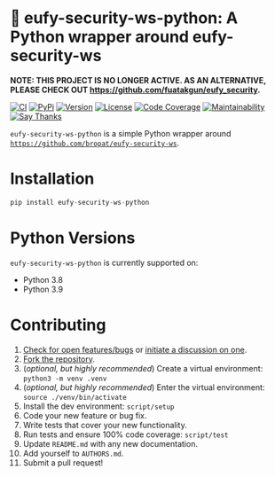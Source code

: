 # 🚨 eufy-security-ws-python: A Python wrapper around eufy-security-ws

**NOTE: THIS PROJECT IS NO LONGER ACTIVE. AS AN ALTERNATIVE, PLEASE CHECK OUT https://github.com/fuatakgun/eufy_security.**

[![CI](https://github.com/bachya/eufy-security-ws-python/workflows/CI/badge.svg)](https://github.com/bachya/eufy-security-ws-python/actions)
[![PyPi](https://img.shields.io/pypi/v/eufy-security-ws-python.svg)](https://pypi.python.org/pypi/eufy-security-ws-python)
[![Version](https://img.shields.io/pypi/pyversions/eufy-security-ws-python.svg)](https://pypi.python.org/pypi/eufy-security-ws-python)
[![License](https://img.shields.io/pypi/l/eufy-security-ws-python.svg)](https://github.com/bachya/eufy-security-ws-python/blob/master/LICENSE)
[![Code Coverage](https://codecov.io/gh/bachya/eufy-security-ws-python/branch/dev/graph/badge.svg)](https://codecov.io/gh/bachya/eufy-security-ws-python)
[![Maintainability](https://api.codeclimate.com/v1/badges/81a9f8274abf325b2fa4/maintainability)](https://codeclimate.com/github/bachya/eufy-security-ws-python/maintainability)
[![Say Thanks](https://img.shields.io/badge/SayThanks-!-1EAEDB.svg)](https://saythanks.io/to/bachya)

`eufy-security-ws-python` is a simple Python wrapper around [`https://github.com/bropat/eufy-security-ws`](https://github.com/bropat/eufy-security-ws).

# Installation

```python
pip install eufy-security-ws-python
```

# Python Versions

`eufy-security-ws-python` is currently supported on:

* Python 3.8
* Python 3.9

# Contributing

1. [Check for open features/bugs](https://github.com/bachya/eufy-security-ws-python/issues)
  or [initiate a discussion on one](https://github.com/bachya/eufy-security-ws-python/issues/new).
2. [Fork the repository](https://github.com/bachya/eufy-security-ws-python/fork).
3. (_optional, but highly recommended_) Create a virtual environment: `python3 -m venv .venv`
4. (_optional, but highly recommended_) Enter the virtual environment: `source ./venv/bin/activate`
5. Install the dev environment: `script/setup`
6. Code your new feature or bug fix.
7. Write tests that cover your new functionality.
8. Run tests and ensure 100% code coverage: `script/test`
9. Update `README.md` with any new documentation.
10. Add yourself to `AUTHORS.md`.
11. Submit a pull request!
